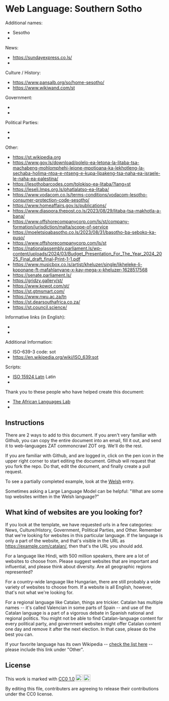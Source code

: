 # Web Language: Southern Sotho

Additional names:

- Sesotho
-

News:

- https://sundayexpress.co.ls/
-

Culture / History:

- https://www.pansalb.org/so/home-sesotho/
- https://www.wikiwand.com/st

Government:

-
-

Political Parties:

-
-

Other:

- https://st.wikipedia.org
- https://www.gov.ls/download/polelo-ea-letona-la-litaba-tsa-machabeng-mohlomphehi-lejone-mpotjoana-ka-lekhotleng-la-sechaba-holima-ntoa-e-ntseng-e-kupa-lipakeng-tsa-naha-ea-israele-le-naha-ea-palestina/
- https://lesothobarcodes.com/tolokiso-ea-litaba/?lang=st
- https://leseli.lmps.org.ls/phatlalatso-ea-litaba/
- https://www.vodacom.co.ls/terms-conditions/vodacom-lesotho-consumer-protection-code-sesotho/
- https://www.homeaffairs.gov.ls/publications/
- https://www.diaspora.thepost.co.ls/2023/08/29/litaba-tsa-makhotla-a-bana/
- https://www.offshorecompanycorp.com/ls/st/company-formation/jurisdiction/malta/scope-of-service
- https://moeletsioabasotho.co.ls/2023/08/31/basotho-ba-seboko-ka-puso/
- https://www.offshorecompanycorp.com/ls/st
- https://nationalassembly.parliament.ls/wp-content/uploads/2024/03/Budget_Presentation_For_The_Year_2024_2025_Final_draft_final-Print-1-1.pdf
- https://www.musicbox.co.ls/artist/kheluzer/single/likheleke-li-koponane-ft-mafahlanyane-x-kay-mega-x-kheluzer-1628517568
- https://senate.parliament.ls/
- https://gridzy.gallery/st/
- https://www.kowot.com/st/
- https://st.gtmsmart.com/
- https://www.nwu.ac.za/tn
- https://st.dearsouthafrica.co.za/
- https://st.council.science/

Informative links (in English):

-
-

Additional Information:

- ISO-639-3 code: sot
- https://en.wikipedia.org/wiki/ISO_639:sot

Scripts:

- <a href="https://en.wikipedia.org/wiki/ISO_15924">ISO 15924 Latn</a> Latin
-

Thank you to these people who have helped create this document:

- [The African Languages Lab](https://africanlanguageslab.com/)
-

## Instructions

There are 2 ways to add to this document. If you aren't very familiar
with Github, you can copy the entire document into an email, fill it
out, and send it to web-languages ZAT commoncrawl ZOT org. We'll do the rest.

If you are familiar with Github, and are logged in, click on the pen
icon in the upper right corner to start editing the document.
Github will request that you fork the repo. Do that, edit the
document, and finally create a pull request.

To see a partially completed example, look at the
[Welsh](../living/welsh.md) entry.

Sometimes asking a Large Language Model can be helpful: "What are some
top websites written in the Welsh language?"

## What kind of websites are you looking for?

If you look at the template, we have requested urls in a few
categories: News, Culture/History, Government, Political Parties, and
Other. Remember that we're looking for websites in this particular
language. If the language is only a part of the website, and that's
visible in the URL as https://example.com/catalan/, then that's the
URL you should add.

For a language like Hindi, with 500 million speakers, there are a lot
of websites to choose from. Please suggest websites that are important
and influential, and please think about diversity. Are all geographic
regions represented?

For a country-wide language like Hungarian, there are still probably a
wide variety of websites to choose from. If a website is all English,
however, that's not what we're looking for.

For a regional language like Catalan, things are trickier. Catalan has
multiple names -- it's called Valencian in some parts of Spain -- and
use of the Catalan language is a part of a vigorous debate in Spanish
national and regional politics. You might not be able to find
Catalan-language content for every political party, and government
websites might offer Catalan content one day and remove it after
the next election. In that case, please do the best you can.

If your favorite language has its own Wikipedia -- [check the list here](https://en.wikipedia.org/wiki/List_of_Wikipedias) --
please include this link under "Other".

## License

<p xmlns:cc="http://creativecommons.org/ns#" >This work is marked with <a href="https://creativecommons.org/publicdomain/zero/1.0/?ref=chooser-v1" target="_blank" rel="license noopener noreferrer" style="display:inline-block;">CC0 1.0<img style="height:22px!important;margin-left:3px;vertical-align:text-bottom;" src="https://mirrors.creativecommons.org/presskit/icons/cc.svg?ref=chooser-v1" alt=""><img style="height:22px!important;margin-left:3px;vertical-align:text-bottom;" src="https://mirrors.creativecommons.org/presskit/icons/zero.svg?ref=chooser-v1" alt=""></a></p>

By editing this file, contributers are agreeing to release their contributions under the CC0 license.
